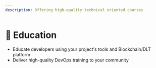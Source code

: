 ```yaml
---
description: Offering high-quality technical oriented courses
---
```


# 📕 Education

* Educate developers using your project's tools and Blockchain/DLT platform
* Deliver high-quality DevOps training to your community
